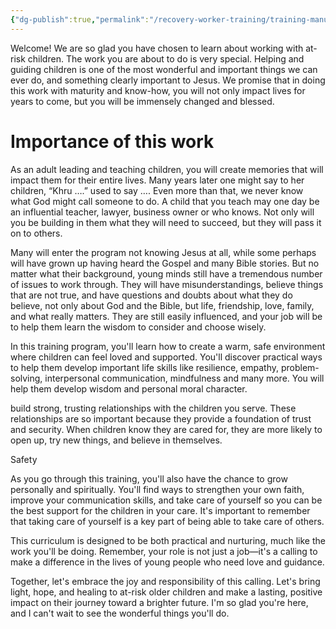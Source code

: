 ```yaml
---
{"dg-publish":true,"permalink":"/recovery-worker-training/training-manual/preface/"}
---
```


Welcome! We are so glad you have chosen to learn about working with at-risk children. The work you are about to do is very special. Helping and guiding children is one of the most wonderful and important things we can ever do, and something clearly important to Jesus. We promise that in doing this work with maturity and know-how, you will not only impact lives for years to come, but you will be immensely changed and blessed.

# Importance of this work

As an adult leading and teaching children, you will create memories that will impact them for their entire lives. Many years later one might say to her children, “Khru ….” used to say …. Even more than that, we never know what God might call someone to do. A child that you teach may one day be an influential teacher, lawyer, business owner or who knows. Not only will you be building in them what they will need to succeed, but they will pass it on to others. 

Many will enter the program not knowing Jesus at all, while some perhaps will have grown up having heard the Gospel and many Bible stories. But no matter what their background, young minds still have a tremendous number of issues to work through. They will have misunderstandings, believe things that are not true, and have questions and doubts about what they do believe, not only about God and the Bible, but life, friendship, love, family, and what really matters. They are still easily influenced, and your job will be to help them learn the wisdom to consider and choose wisely. 



In this training program, you'll learn how to create a warm, safe environment where children can feel loved and supported. You'll discover practical ways to help them develop important life skills like resilience, empathy, problem-solving, interpersonal communication, mindfulness and many more. You will help them develop wisdom and personal moral character. 

 build strong, trusting relationships with the children you serve. These relationships are so important because they provide a foundation of trust and security. When children know they are cared for, they are more likely to open up, try new things, and believe in themselves.

Safety



As you go through this training, you'll also have the chance to grow personally and spiritually. You'll find ways to strengthen your own faith, improve your communication skills, and take care of yourself so you can be the best support for the children in your care. It's important to remember that taking care of yourself is a key part of being able to take care of others.

This curriculum is designed to be both practical and nurturing, much like the work you'll be doing. Remember, your role is not just a job—it's a calling to make a difference in the lives of young people who need love and guidance.

Together, let's embrace the joy and responsibility of this calling. Let's bring light, hope, and healing to at-risk older children and make a lasting, positive impact on their journey toward a brighter future. I'm so glad you're here, and I can't wait to see the wonderful things you'll do.